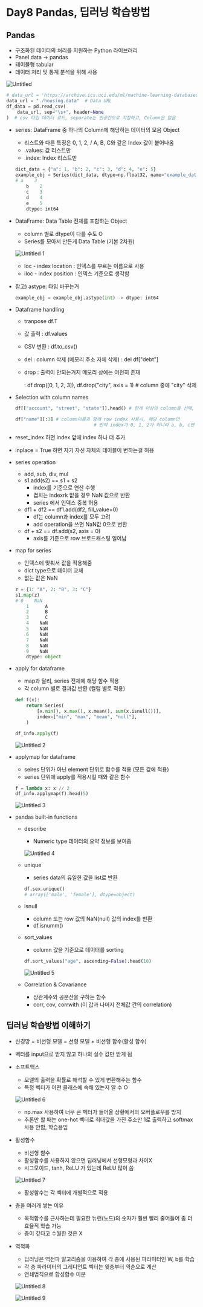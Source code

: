 # Day8 Pandas, 딥러닝 학습방법

## Pandas

- 구조화된 데이터의 처리를 지원하는 Python 라이브러리
- Panel data → pandas
- 테이블형 tabular
- 데이터 처리 및 통계 분석을 위해 사용

![Untitled](https://user-images.githubusercontent.com/73166743/105998867-66ea9800-60f0-11eb-8e01-a8aa3704a7f4.png)

```python
# data_url = 'https://archive.ics.uci.edu/ml/machine-learning-databases/housing/housing.data' #Data URL
data_url = "./housing.data"  # Data URL
df_data = pd.read_csv(
    data_url, sep="\s+", header=None
)  # csv 타입 데이터 로드, separate는 빈공간으로 지정하고, Column은 없음
```

- series: DataFrame 중 하나의 Column에 해당하는 데이터의 모음 Object
    - 리스트와 다른 특징은 0, 1, 2, / A, B, C와 같은 Index 값이 붙어나옴
    - .values: 값 리스트만
    - .index: Index 리스트만

    ```python
    dict_data = {"a": 1, "b": 2, "c": 3, "d": 4, "e": 5}
    example_obj = Series(dict_data, dtype=np.float32, name="example_data")
    # a    3
    	b    2
    	c    3
    	d    4
    	e    5
    	dtype: int64
    ```

- DataFrame: Data Table 전체를 포함하는 Object
    - column 별로 dtype이 다를 수도 O
    - Series를 모아서 만든게 Data Table (기본 2차원)

    ![Untitled 1](https://user-images.githubusercontent.com/73166743/105998832-5fc38a00-60f0-11eb-8faa-93b16e4f9995.png)

    - loc - index location : 인덱스를 부르는 이름으로 사용
    - iloc - index position : 인덱스 기준으로 생각함
- 참고) astype: 타입 바꾸는거

    ```python
    example_obj = example_obj.astype(int) -> dtype: int64
    ```

- Dataframe handling
    - tranpose df.T
    - 값 출력 : df.values
    - CSV 변환 : df.to_csv()
    - del : column 삭제 (메모리 주소 자체 삭제)  : del df["debt"]
    - drop : 출력이 안되는거지 메모리 상에는 여전히 존재

        : df.drop([0, 1, 2, 3]), df.drop("city", axis = 1) # column 중에 "city" 삭제

- Selection with column names

    ```python
    df[["account", "street", "state"]].head() # 한개 이상의 column을 선택, head 기본 5줄 
    ```

    ```python
    df["name"][:3] # column이름과 함께 row index 사용시, 해당 column만
    							 # 만약 index가 0, 1, 2가 아니라 a, b, c면 안뽑힘
    ```

- reset_index 하면 index 앞에 index 하나 더 추가
- inplace = True 하면 자기 자신 자체의 테이블이 변하는걸 허용
- series operation
    - add, sub, div, mul
    - s1.add(s2) == s1 + s2
        - index를 기준으로 연산 수행
        - 겹치는 indexrk 없을 경우 NaN 값으로 반환
        - series 에서 인덱스 중복 허용
    - df1 + df2 == df1.add(df2, fill_value=0)
        - df는 column과 index를 모두 고려
        - add operation을 쓰면 NaN값 0으로 변환
    - df + s2 == df.add(s2, axis = 0)
        - axis를 기준으로 row 브로드캐스팅 일어남
- map for series
    - 인덱스에 맞춰서 값을 적용해줌
    - dict type으로 데이터 교체
    - 없는 값은 NaN

    ```python
    z = {1: "A", 2: "B", 3: "C"}
    s1.map(z)
    # 0    NaN
    	1      A
    	2      B
    	3      C
    	4    NaN
    	5    NaN
    	6    NaN
    	7    NaN
    	8    NaN
    	9    NaN
    	dtype: object
    ```

- apply for dataframe
    - map과 달리, series 전체에 해당 함수 적용
    - 각 column 별로 결과값 반환 (컬럼 별로 적용)

    ```python
    def f(x):
        return Series(
            [x.min(), x.max(), x.mean(), sum(x.isnull())],
            index=["min", "max", "mean", "null"],
        )

    df_info.apply(f)
    ```

    ![Untitled 2](https://user-images.githubusercontent.com/73166743/105998843-6225e400-60f0-11eb-8370-a7ea7986b5df.png)

- applymap for dataframe
    - seires 단위가 아닌 element 단위로 함수를 적용 (모든 값에 적용)
    - series 단위에 apply를 적용시킬 때와 같은 함수

    ```python
    f = lambda x: x // 2
    df_info.applymap(f).head(5)
    ```

    ![Untitled 3](https://user-images.githubusercontent.com/73166743/105998848-62be7a80-60f0-11eb-9c8a-1f0b0ece3242.png)

- pandas built-in functions
    - describe
        - Numeric type 데이터의 요약 정보를 보여줌

        ![Untitled 4](https://user-images.githubusercontent.com/73166743/105998850-63571100-60f0-11eb-9ea5-91b2f1ab8f78.png)

    - unique
        - series data의 유일한 값을 list로 반환

        ```python
        df.sex.unique()
        # array(['male', 'female'], dtype=object)
        ```

    - isnull
        - column 또는 row 값의 NaN(null) 값의 index를 반환
        - df.isnumm()
    - sort_values
        - column 값을 기준으로 데이터를 sorting

        ```python
        df.sort_values("age", ascending=False).head(10)
        ```

        ![Untitled 5](https://user-images.githubusercontent.com/73166743/105998854-63efa780-60f0-11eb-8164-ab7ec3cbbcc0.png)

    - Correlation & Covariance
        - 상관계수와 공분산을 구하는 함수
        - corr, cov, corrwith (이 값과 나머지 전체값 간의 correlation)

## 딥러닝 학습방법 이해하기

- 신경망 = 비선형 모델 = 선형 모델 + 비선형 함수(활성 함수)
- 벡터를 input으로 받지 않고 하나의 실수 값만 받게 됨
- 소프트맥스
    - 모델의 출력을 확률로 해석할 수 있게 변환해주는 함수
    - 특정 벡터가 어떤 클래스에 속해 있는지 알 수 O

    ![Untitled 6](https://user-images.githubusercontent.com/73166743/105998859-64883e00-60f0-11eb-9c01-0ca368d3d73a.png)

    - np.max 사용하여 너무 큰 벡터가 들어올 상황에서의 오버플로우를 방지
    - 추론만 할 때는 one-hot 벡터로 최대값을 가진 주소만 1로 출력하고 softmax 사용 안함, 학습용임
- 활성함수
    - 비선형 함수
    - 활성함수를 사용하지 않으면 딥러닝에서 선형모형과 차이X
    - 시그모이드, tanh, ReLU 가 있는데 ReLU 많이 씀

    ![Untitled 7](https://user-images.githubusercontent.com/73166743/105998861-6520d480-60f0-11eb-8a11-06fbd4d2fc91.png)

    - 활성함수는 각 벡터에 개별적으로 적용
- 층을 여러개 쌓는 이유
    - 목적함수를 근사하는데 필요한 뉴런(노드)의 숫자가 훨씬 빨리 줄어들어 좀 더 효율적 학습 가능
    - 층이 깊다고 수월한 것은 X
- 역적파
    - 딥러닝은 역전파 알고리즘을 이용하여 각 층에 사용된 파라미터인 W, b를 학습
    - 각 층 파라미터의 그레디언트 벡터는 윗층부터 역순으로 계산
    - 연쇄법칙으로 합성함수 미분

    ![Untitled 8](https://user-images.githubusercontent.com/73166743/105998863-65b96b00-60f0-11eb-9254-62c1e3c80181.png)

    ![Untitled 9](https://user-images.githubusercontent.com/73166743/105998864-66520180-60f0-11eb-9668-efa8debf105e.png)